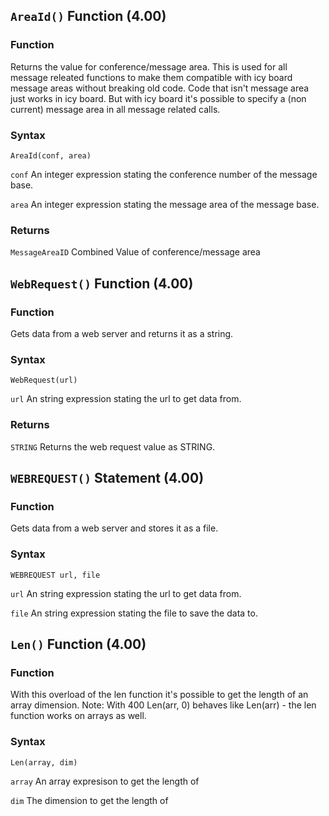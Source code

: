 ## `AreaId()`  Function (4.00)

### Function
Returns the value for conference/message area. This is used for all message releated functions
to make them compatible with icy board message areas without breaking old code. Code that isn't
message area just works in icy board. But with icy board it's possible to specify a 
(non current) message area in all message related calls.

### Syntax
`AreaId(conf, area)`

`conf`      An integer expression stating the conference number of the message base.

`area`      An integer expression stating the message area of the message base.

### Returns
`MessageAreaID`   Combined Value of conference/message area

## `WebRequest()`  Function (4.00)

### Function
Gets data from a web server and returns it as a string.

### Syntax
`WebRequest(url)`

`url` An string expression stating the url to get data from.
        
### Returns
`STRING`   Returns the web request value as STRING.

## `WEBREQUEST()` Statement (4.00)

### Function
Gets data from a web server and stores it as a file.

### Syntax
`WEBREQUEST url, file`

`url`  An string expression stating the url to get data from.

`file` An string expression stating the file to save the data to.

## `Len()`  Function (4.00)

### Function
With this overload of the len function it's possible to get the length of an array dimension.
Note: With 400 Len(arr, 0) behaves like Len(arr) - the len function works on arrays as well.

### Syntax
`Len(array, dim)`

`array`    An array expresison to get the length of

`dim`      The dimension to get the length of
